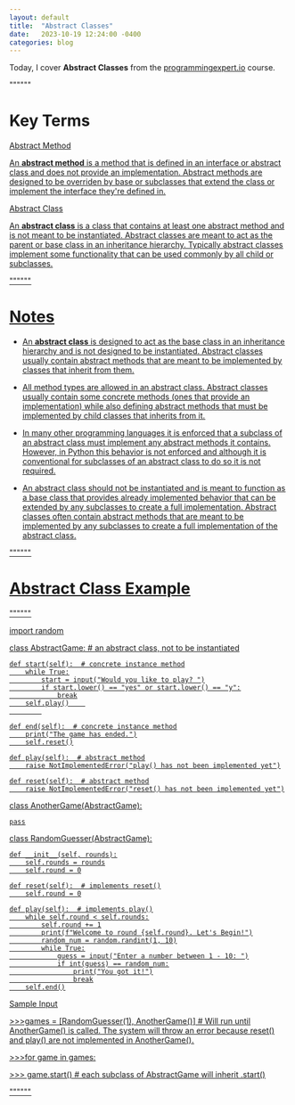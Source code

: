 ```yaml
---
layout: default
title:  "Abstract Classes"
date:   2023-10-19 12:24:00 -0400
categories: blog
---
```


Today, I cover __Abstract Classes__ from the [programmingexpert.io][course-site] course.

""""""

# Key Terms

<u>Abstract Method<u>

An __abstract method__ is a method that is defined in an interface or abstract class and does not provide an implementation. Abstract methods are designed to be overriden by base or subclasses that extend the class or implement the interface they're defined in.

<u>Abstract Class<u>

An __abstract class__ is a class that contains at least one abstract method and is not meant to be instantiated. Abstract classes are meant to act as the parent or base class in an inheritance hierarchy. Typically abstract classes implement some functionality that can be used commonly by all child or subclasses.

""""""

# Notes

- An __abstract class__ is designed to act as the base class in an inheritance hierarchy and is not designed to be instantiated. Abstract classes usually contain abstract methods that are meant to be implemented by classes that inherit from them.

- All method types are allowed in an abstract class. Abstract classes usually contain some concrete methods (ones that provide an implementation) while also defining abstract methods that must be implemented by child classes that inherits from it.

- In many other programming languages it is enforced that a subclass of an abstract class must implement any abstract methods it contains. However, in Python this behavior is not enforced and although it is conventional for subclasses of an abstract class to do so it is not required.

- An abstract class should not be instantiated and is meant to function as a base class that provides already implemented behavior that can be extended by any subclasses to create a full implementation. Abstract classes often contain abstract methods that are meant to be implemented by any subclasses to create a full implementation of the abstract class.

""""""

# Abstract Class Example

""""""

import random

class AbstractGame:  # an abstract class, not to be instantiated

    def start(self):  # concrete instance method
        while True:
            start = input("Would you like to play? ")
            if start.lower() == "yes" or start.lower() == "y":
                break
        self.play()    
            

    def end(self):  # concrete instance method
        print("The game has ended.")
        self.reset()
    
    def play(self):  # abstract method
        raise NotImplementedError("play() has not been implemented yet")
    
    def reset(self):  # abstract method
        raise NotImplementedError("reset() has not been implemented yet")
    
class AnotherGame(AbstractGame):

    pass

class RandomGuesser(AbstractGame):

    def __init__(self, rounds):
        self.rounds = rounds
        self.round = 0

    def reset(self):  # implements reset()
        self.round = 0

    def play(self):  # implements play()
        while self.round < self.rounds:
            self.round += 1
            print(f"Welcome to round {self.round}. Let's Begin!")
            random_num = random.randint(1, 10)
            while True:
                guess = input("Enter a number between 1 - 10: ")
                if int(guess) == random_num:
                    print("You got it!")
                    break
        self.end()

<u>Sample Input<u>

\>>>games = [RandomGuesser(1), AnotherGame()]  # Will run until AnotherGame() is called. The system will throw an error because reset() and play() are not implemented in AnotherGame().

\>>>for game in games:

\>>>    game.start()  # each subclass of AbstractGame will inherit .start()

""""""

[course-site]: https://www.programmingexpert.io/index